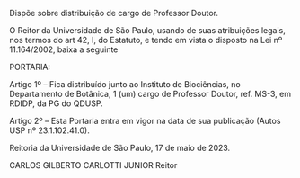 Dispõe sobre distribuição de cargo de Professor Doutor.

O Reitor da Universidade de São Paulo, usando de suas atribuições legais, nos termos do art 42, I, do Estatuto, e tendo em vista o disposto na Lei nº 11.164/2002, baixa a seguinte

PORTARIA:

Artigo 1º – Fica distribuído junto ao Instituto de Biociências, no Departamento de Botânica, 1 (um) cargo de Professor Doutor, ref. MS-3, em RDIDP, da PG do QDUSP.

Artigo 2º – Esta Portaria entra em vigor na data de sua publicação (Autos USP nº 23.1.102.41.0).

Reitoria da Universidade de São Paulo, 17 de maio de 2023.

CARLOS GILBERTO CARLOTTI JUNIOR
Reitor